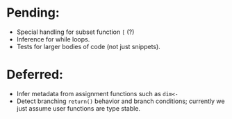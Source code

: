 
# Pending:

* Special handling for subset function `[` (?)
* Inference for while loops.
* Tests for larger bodies of code (not just snippets).

# Deferred:

* Infer metadata from assignment functions such as `dim<-`
* Detect branching `return()` behavior and branch conditions; currently we just 
  assume user functions are type stable.
